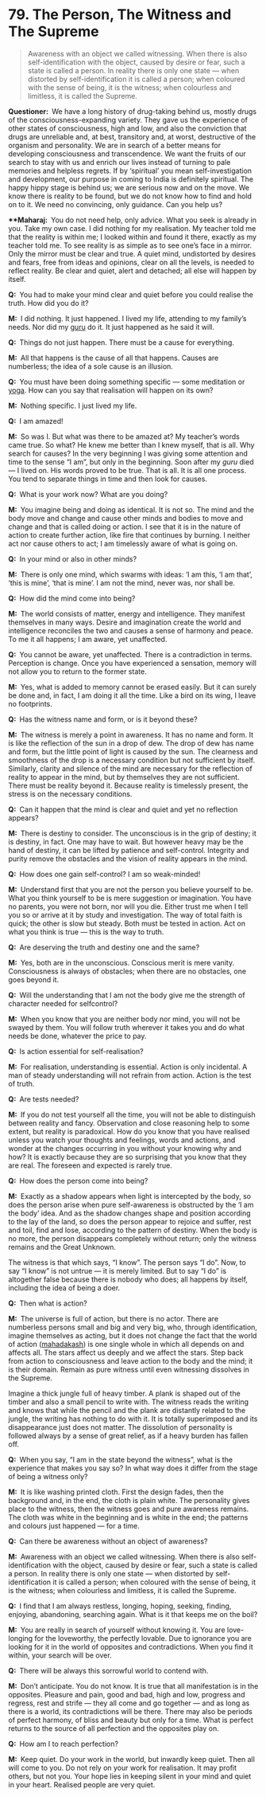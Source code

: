 # 79. The Person, The Witness and The Supreme

>Awareness with an object we called witnessing. When there is also 
self-identification with the object, caused by desire or fear, such a state is 
called a person. In reality there is only one state — when distorted by 
self-identification it is called a person; when coloured with the sense of 
being, it is the witness; when colourless and limitless, it is called the 
Supreme.</p>

<p><b>Questioner:</b> We have a long history of drug-taking behind us, mostly 
drugs of the consciousness-expanding variety. They gave us the experience of 
other states of consciousness, high and low, and also the conviction that 
drugs are unreliable and, at best, transitory and, at worst, destructive of 
the organism and personality. We are in search of a better means for 
developing consciousness and transcendence. We want the fruits of our search 
to stay with us and enrich our lives instead of turning to pale memories and 
helpless regrets. If by ‘spiritual’ you mean self-investigation and 
development, our purpose in coming to India is definitely spiritual. The happy 
hippy stage is behind us; we are serious now and on the move. We know there is 
reality to be found, but we do not know how to find and hold on to it. We need 
no convincing, only guidance. Can you help us?</p>

<p><b>**Maharaj:</b> You do not need help, only advice. What you seek is 
already in you. Take my own case. I did nothing for my realisation. My teacher 
told me that the reality is within me; I looked within and found it there, 
exactly as my teacher told me. To see reality is as simple as to see one’s 
face in a mirror. Only the mirror must be clear and true. A quiet mind, 
undistorted by desires and fears, free from ideas and opinions, clear on all 
the levels, is needed to reflect reality. Be clear and quiet, alert and 
detached; all else will happen by itself.</p>

<p><b>Q:</b> You had to make your mind clear and quiet before you could realise 
the truth. How did you do it?</p>

<p><b>M:</b> I did nothing. It just happened. I lived my life, attending to my 
family’s needs. Nor did my <a href="Spiritual teacher, 
preceptor.">guru</a> do it. It just happened as he said it will.</p>

<p><b>Q:</b> Things do not just happen. There must be a cause for everything.</p>

<p><b>M:</b> All that happens is the cause of all that happens. Causes are 
numberless; the idea of a sole cause is an illusion.</p>

<p><b>Q:</b> You must have been doing something specific — some meditation or 
<a href="One of the six systems of the Hindu philosophy (from 
<em>yoj</em>, to yoke or join). <em>Yoga</em> teaches the means by which the 
individual spirit (<em>jivatma</em>) can be joined or united with the 
universal spirit (<em>Paramatma</em>).">yoga</a>. How can you say that 
realisation will happen on its own?</p>

<p><b>M:</b> Nothing specific. I just lived my life.</p>

<p><b>Q:</b> I am amazed!</p>

<p><b>M:</b> So was I. But what was there to be amazed at? My teacher’s words 
came true. So what? He knew me better than I knew myself, that is all. Why 
search for causes? In the very beginning I was giving some attention and time 
to the sense “I am”, but only in the beginning. Soon after my <i>guru</i> died — I 
lived on. His words proved to be true. That is all. It is all one process. You 
tend to separate things in time and then look for causes.</p>

<p><b>Q:</b> What is your work now? What are you doing?</p>

<p><b>M:</b> You imagine being and doing as identical. It is not so. The mind 
and the body move and change and cause other minds and bodies to move and 
change and that is called doing or action. I see that it is in the nature of 
action to create further action, like fire that continues by burning. I 
neither act nor cause others to act; I am timelessly aware of what is going on.</p>

<p><b>Q:</b> In your mind or also in other minds?</p>

<p><b>M:</b> There is only one mind, which swarms with ideas: ‘I am this, ‘I am 
that’, ‘this is mine’, ‘that is mine’. I am not the mind, never was, nor shall 
be.</p>

<p><b>Q:</b> How did the mind come into being?</p>

<p><b>M:</b> The world consists of matter, energy and intelligence. They 
manifest themselves in many ways. Desire and imagination create the world and 
intelligence reconciles the two and causes a sense of harmony and peace. To me 
it all happens; I am aware, yet unaffected.</p>

<p><b>Q:</b> You cannot be aware, yet unaffected. There is a contradiction in 
terms. Perception is change. Once you have experienced a sensation, memory 
will not allow you to return to the former state.</p>

<p><b>M:</b> Yes, what is added to memory cannot be erased easily. But it can 
surely be done and, in fact, I am doing it all the time. Like a bird on its 
wing, I leave no footprints.</p>

<p><b>Q:</b> Has the witness name and form, or is it beyond these?</p>

<p><b>M:</b> The witness is merely a point in awareness. It has no name and 
form. It is like the reflection of the sun in a drop of dew. The drop of dew 
has name and form, but the little point of light is caused by the sun. The 
clearness and smoothness of the drop is a necessary condition but not 
sufficient by itself. Similarly, clarity and silence of the mind are necessary 
for the reflection of reality to appear in the mind, but by themselves they 
are not sufficient. There must be reality beyond it. Because reality is 
timelessly present, the stress is on the necessary conditions.</p>

<p><b>Q:</b> Can it happen that the mind is clear and quiet and yet no 
reflection appears?</p>

<p><b>M:</b> There is destiny to consider. The unconscious is in the grip of 
destiny; it is destiny, in fact. One may have to wait. But however heavy may 
be the hand of destiny, it can be lifted by patience and self-control. 
Integrity and purity remove the obstacles and the vision of reality appears in 
the mind.</p>

<p><b>Q:</b> How does one gain self-control? I am so weak-minded!</p>

<p><b>M:</b> Understand first that you are not the person you believe yourself 
to be. What you think yourself to be is mere suggestion or imagination. You 
have no parents, you were not born, nor will you die. Either trust me when I 
tell you so or arrive at it by study and investigation. The way of total faith 
is quick; the other is slow but steady. Both must be tested in action. Act on 
what you think is true — this is the way to truth.</p>

<p><b>Q:</b> Are deserving the truth and destiny one and the same?</p>

<p><b>M:</b> Yes, both are in the unconscious. Conscious merit is mere vanity. 
Consciousness is always of obstacles; when there are no obstacles, one goes 
beyond it.</p>

<p><b>Q:</b> Will the understanding that I am not the body give me the strength 
of character needed for selfcontrol?</p>

<p><b>M:</b> When you know that you are neither body nor mind, you will not be 
swayed by them. You will follow truth wherever it takes you and do what needs 
be done, whatever the price to pay.</p>

<p><b>Q:</b> Is action essential for self-realisation?</p>

<p><b>M:</b> For realisation, understanding is essential. Action is only 
incidental. A man of steady understanding will not refrain from action. Action 
is the test of truth.</p>

<p><b>Q:</b> Are tests needed?</p>

<p><b>M:</b> If you do not test yourself all the time, you will not be able to 
distinguish between reality and fancy. Observation and close reasoning help to 
some extent, but reality is paradoxical. How do you know that you have 
realised unless you watch your thoughts and feelings, words and actions, and 
wonder at the changes occurring in you without your knowing why and how? It is 
exactly because they are so surprising that you know that they are real. The 
foreseen and expected is rarely true.</p>

<p><b>Q:</b> How does the person come into being?</p>

<p><b>M:</b> Exactly as a shadow appears when light is intercepted by the body, 
so does the person arise when pure self-awareness is obstructed by the ‘I am 
the body’ idea. And as the shadow changes shape and position according to the 
lay of the land, so does the person appear to rejoice and suffer, rest and 
toil, find and lose, according to the pattern of destiny. When the body is no 
more, the person disappears completely without return; only the witness 
remains and the Great Unknown.

The witness is that which says, “I know”. The person says “I do”. Now, to say 
“I know” is not untrue — it is merely limited. But to say “I do” is altogether 
false because there is nobody who does; all happens by itself, including the 
idea of being a doer.</p>

<p><b>Q:</b> Then what is action?</p>

<p><b>M:</b> The universe is full of action, but there is no actor. There are 
numberless persons small and big and very big, who, through identification, 
imagine themselves as acting, but it does not change the fact that the world 
of action (<a href="The great expanse of existence, the 
universe of matter and energy.">mahadakash</a>) is one single whole in 
which all depends on and affects all. The stars affect us deeply and we affect 
the stars. Step back from action to consciousness and leave action to the body 
and the mind; it is their domain. Remain as pure witness until even witnessing 
dissolves in the Supreme.

Imagine a thick jungle full of heavy timber. A plank is shaped out of the 
timber and also a small pencil to write with. The witness reads the writing 
and knows that while the pencil and the plank are distantly related to the 
jungle, the writing has nothing to do with it. It is totally superimposed and 
its disappearance just does not matter. The dissolution of personality is 
followed always by a sense of great relief, as if a heavy burden has fallen 
off.</p>

<p><b>Q:</b> When you say, “I am in the state beyond the witness”, what is the 
experience that makes you say so? In what way does it differ from the stage of 
being a witness only?</p>

<p><b>M:</b> It is like washing printed cloth. First the design fades, then the 
background and, in the end, the cloth is plain white. The personality gives 
place to the witness, then the witness goes and pure awareness remains. The 
cloth was white in the beginning and is white in the end; the patterns and 
colours just happened — for a time.</p>

<p><b>Q:</b> Can there be awareness without an object of awareness?</p>

<p><b>M:</b> Awareness with an object we called witnessing. When there is also 
self-identification with the object, caused by desire or fear, such a state is 
called a person. In reality there is only one state  — when distorted by 
self-identification it is called a person; when coloured with the sense of 
being, it is the witness; when colourless and limitless, it is called the 
Supreme.</p>

<p><b>Q:</b> I find that I am always restless, longing, hoping, seeking, 
finding, enjoying, abandoning, searching again. What is it that keeps me on 
the boil?</p>

<p><b>M:</b> You are really in search of yourself without knowing it. You are 
love-longing for the loveworthy, the perfectly lovable. Due to ignorance you 
are looking for it in the world of opposites and contradictions. When you find 
it within, your search will be over.</p>

<p><b>Q:</b> There will be always this sorrowful world to contend with.</p>

<p><b>M:</b> Don’t anticipate. You do not know. It is true that all 
manifestation is in the opposites. Pleasure and pain, good and bad, high and 
low, progress and regress, rest and strife — they all come and go together — 
and as long as there is a world, its contradictions will be there. There may 
also be periods of perfect harmony, of bliss and beauty but only for a time. 
What is perfect returns to the source of all perfection and the opposites play 
on.</p>

<p><b>Q:</b> How am I to reach perfection?</p>

<p><b>M:</b> Keep quiet. Do your work in the world, but inwardly keep quiet. 
Then all will come to you. Do not rely on your work for realisation. It may 
profit others, but not you. Your hope lies in keeping silent in your mind and 
quiet in your heart. Realised people are very quiet.


<script>
export default {
  props: ["slot-key"],
  mounted () {
    tippy("[href]", {allowHTML: true});
  }
}
</script>